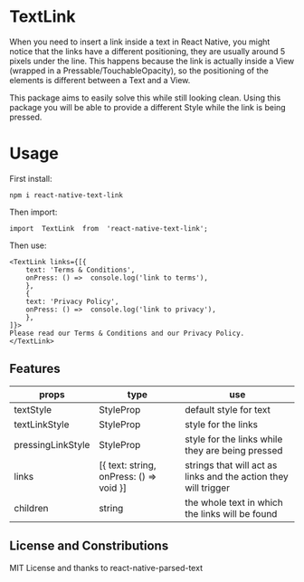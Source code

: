# TextLink

When you need to insert a link inside a text in React Native, you might notice that the links have a different positioning, they are usually around 5 pixels under the line. This happens because the link is actually inside a View (wrapped in a Pressable/TouchableOpacity), so the positioning of the elements is different between a Text and a View.

This package aims to easily solve this while still looking clean. Using this package you will be able to provide a different Style while the link is being pressed.

# Usage

First install:

    npm i react-native-text-link
Then import: 

    import  TextLink  from  'react-native-text-link';
Then use:
```
<TextLink links={[{
	text: 'Terms & Conditions',
	onPress: () =>  console.log('link to terms'),
	},
	{
	text: 'Privacy Policy',
	onPress: () =>  console.log('link to privacy'),
	},
]}>
Please read our Terms & Conditions and our Privacy Policy.
</TextLink>
```

## Features

|props|type|use|
|--|--| --|
| textStyle | StyleProp<TextStyle> |default style for text
| textLinkStyle| StyleProp<TextStyle> |	style for the links
| pressingLinkStyle|StyleProp<TextStyle> |style for the links while they are being pressed
| links | [{ text: string, onPress: () => void }]	| strings that will act as links and the action they will trigger
|children| string |the whole text in which the links will be found


## License and Constributions

MIT License and thanks to react-native-parsed-text

